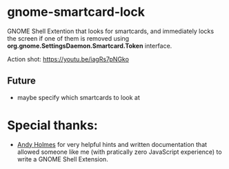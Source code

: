 # gnome-smartcard-lock

GNOME Shell Extention that looks for smartcards, and immediately locks the screen if one of them is removed using **org.gnome.SettingsDaemon.Smartcard.Token** interface.

Action shot: https://youtu.be/iagRs7pNGko

## Future
- maybe specify which smartcards to look at


# Special thanks:

- [Andy Holmes](https://github.com/andyholmes) for very helpful hints and written documentation that allowed someone like me (with pratically zero JavaScript experience) to write a GNOME Shell Extension.
